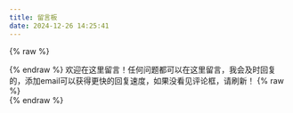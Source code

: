 ```yaml
---
title: 留言板
date: 2024-12-26 14:25:41
---
```

{% raw %}<article class="message is-info"><div class="message-body">{% endraw %}
欢迎在这里留言！任何问题都可以在这里留言，我会及时回复的，添加email可以获得更快的回复速度，如果没看见评论框，请刷新！
{% raw %}</div></article>{% endraw %}
<head>
    <script src='//unpkg.com/valine/dist/Valine.min.js'></script>
</head>
<body>
    <div id="vcomments"></div>
    <script>
        new Valine({
            el: '#vcomments',
            appId: 'bKHoo2mBwFrS3Qfz1kGPKRjN-gzGzoHsz',
            appKey: 'wm3bBSkgnqZ3bYnkohHixZVK',
            avatar: 'hide'
        })
    </script>
</body>


